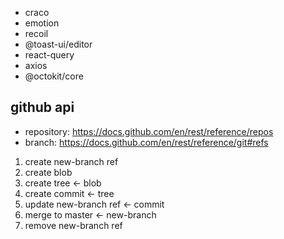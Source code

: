 - craco
- emotion
- recoil
- @toast-ui/editor
- react-query
- axios
- @octokit/core

## github api

- repository: https://docs.github.com/en/rest/reference/repos
- branch: https://docs.github.com/en/rest/reference/git#refs

1. create new-branch ref
2. create blob
3. create tree <- blob
4. create commit <- tree
5. update new-branch ref <- commit
6. merge to master <- new-branch
7. remove new-branch ref
